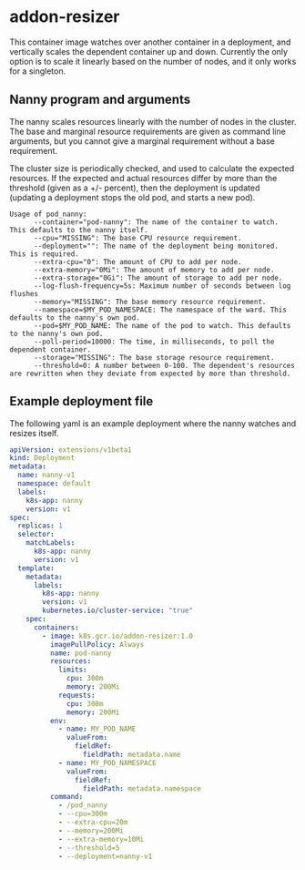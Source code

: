 # addon-resizer

This container image watches over another container in a deployment, and
vertically scales the dependent container up and down. Currently the only
option is to scale it linearly based on the number of nodes, and it only works
for a singleton.

## Nanny program and arguments

The nanny scales resources linearly with the number of nodes in the cluster. The base and marginal resource requirements are given as command line arguments, but you cannot give a marginal requirement without a base requirement.

The cluster size is periodically checked, and used to calculate the expected resources. If the expected and actual resources differ by more than the threshold (given as a +/- percent), then the deployment is updated (updating a deployment stops the old pod, and starts a new pod).

```
Usage of pod_nanny:
      --container="pod-nanny": The name of the container to watch. This defaults to the nanny itself.
      --cpu="MISSING": The base CPU resource requirement.
      --deployment="": The name of the deployment being monitored. This is required.
      --extra-cpu="0": The amount of CPU to add per node.
      --extra-memory="0Mi": The amount of memory to add per node.
      --extra-storage="0Gi": The amount of storage to add per node.
      --log-flush-frequency=5s: Maximum number of seconds between log flushes
      --memory="MISSING": The base memory resource requirement.
      --namespace=$MY_POD_NAMESPACE: The namespace of the ward. This defaults to the nanny's own pod.
      --pod=$MY_POD_NAME: The name of the pod to watch. This defaults to the nanny's own pod.
      --poll-period=10000: The time, in milliseconds, to poll the dependent container.
      --storage="MISSING": The base storage resource requirement.
      --threshold=0: A number between 0-100. The dependent's resources are rewritten when they deviate from expected by more than threshold.
```

## Example deployment file

The following yaml is an example deployment where the nanny watches and resizes itself.

```yaml
apiVersion: extensions/v1beta1
kind: Deployment
metadata:
  name: nanny-v1
  namespace: default
  labels:
    k8s-app: nanny
    version: v1
spec:
  replicas: 1
  selector:
    matchLabels:
      k8s-app: nanny
      version: v1
  template:
    metadata:
      labels:
        k8s-app: nanny
        version: v1
        kubernetes.io/cluster-service: "true"
    spec:
      containers:
        - image: k8s.gcr.io/addon-resizer:1.0
          imagePullPolicy: Always
          name: pod-nanny
          resources:
            limits:
              cpu: 300m
              memory: 200Mi
            requests:
              cpu: 300m
              memory: 200Mi
          env:
            - name: MY_POD_NAME
              valueFrom:
                fieldRef:
                  fieldPath: metadata.name
            - name: MY_POD_NAMESPACE
              valueFrom:
                fieldRef:
                  fieldPath: metadata.namespace
          command:
            - /pod_nanny
            - --cpu=300m
            - --extra-cpu=20m
            - --memory=200Mi
            - --extra-memory=10Mi
            - --threshold=5
            - --deployment=nanny-v1
```
